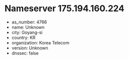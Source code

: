 # Nameserver 175.194.160.224

* as_number: 4766
* name: Unknown
* city: Goyang-si
* country: KR
* organization: Korea Telecom
* version: Unknown
* dnssec: false
